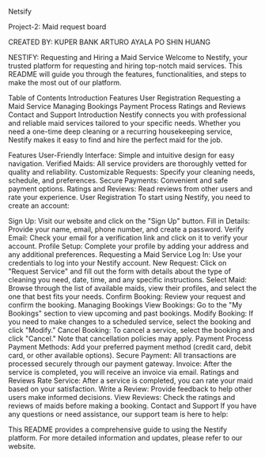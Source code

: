 Netsify

Project-2: Maid request board

CREATED BY:
KUPER BANK
ARTURO AYALA
PO SHIN HUANG


NESTIFY: Requesting and Hiring a Maid Service
Welcome to Nestify, your trusted platform for requesting and hiring top-notch maid services. This README will guide you through the features, functionalities, and steps to make the most out of our platform.

Table of Contents
Introduction
Features
User Registration
Requesting a Maid Service
Managing Bookings
Payment Process
Ratings and Reviews
Contact and Support
Introduction
Nestify connects you with professional and reliable maid services tailored to your specific needs. Whether you need a one-time deep cleaning or a recurring housekeeping service, Nestify makes it easy to find and hire the perfect maid for the job.

Features
User-Friendly Interface: Simple and intuitive design for easy navigation.
Verified Maids: All service providers are thoroughly vetted for quality and reliability.
Customizable Requests: Specify your cleaning needs, schedule, and preferences.
Secure Payments: Convenient and safe payment options.
Ratings and Reviews: Read reviews from other users and rate your experience.
User Registration
To start using Nestify, you need to create an account:

Sign Up: Visit our website and click on the "Sign Up" button.
Fill in Details: Provide your name, email, phone number, and create a password.
Verify Email: Check your email for a verification link and click on it to verify your account.
Profile Setup: Complete your profile by adding your address and any additional preferences.
Requesting a Maid Service
Log In: Use your credentials to log into your Nestify account.
New Request: Click on "Request Service" and fill out the form with details about the type of cleaning you need, date, time, and any specific instructions.
Select Maid: Browse through the list of available maids, view their profiles, and select the one that best fits your needs.
Confirm Booking: Review your request and confirm the booking.
Managing Bookings
View Bookings: Go to the "My Bookings" section to view upcoming and past bookings.
Modify Booking: If you need to make changes to a scheduled service, select the booking and click "Modify."
Cancel Booking: To cancel a service, select the booking and click "Cancel." Note that cancellation policies may apply.
Payment Process
Payment Methods: Add your preferred payment method (credit card, debit card, or other available options).
Secure Payment: All transactions are processed securely through our payment gateway.
Invoice: After the service is completed, you will receive an invoice via email.
Ratings and Reviews
Rate Service: After a service is completed, you can rate your maid based on your satisfaction.
Write a Review: Provide feedback to help other users make informed decisions.
View Reviews: Check the ratings and reviews of maids before making a booking.
Contact and Support
If you have any questions or need assistance, our support team is here to help:

This README provides a comprehensive guide to using the Nestify platform. For more detailed information and updates, please refer to our website.
